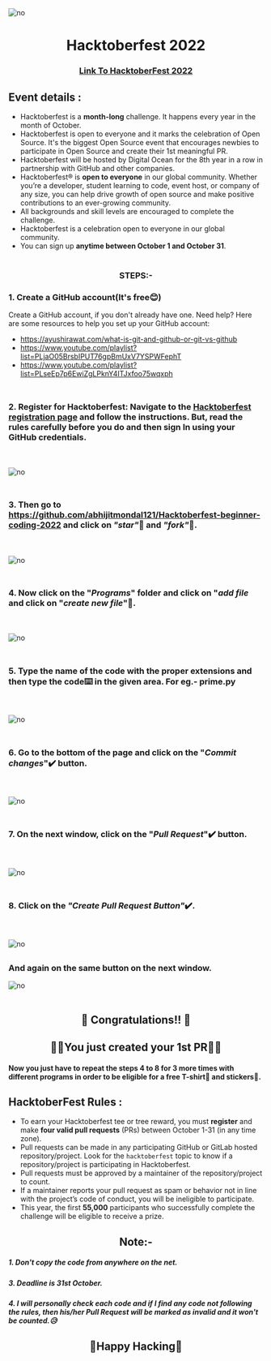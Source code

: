 <img src = "demo/s1.png" alt = "no">

<h1 align="center"> Hacktoberfest 2022 </h1>

<h3 align="center">
    <a href="https://hacktoberfest.com/">
        Link To HacktoberFest 2022
    </a>
</h3>

## Event details :

- Hacktoberfest is a **month-long** challenge. It happens every year in the month of October.
- Hacktoberfest is open to everyone and it marks the celebration of Open Source. It's the biggest Open Source event that encourages newbies to participate in Open Source and create their 1st meaningful PR.
- Hacktoberfest will be hosted by Digital Ocean for the 8th year in a row in partnership with GitHub and other companies.
- Hacktoberfest® is **open to everyone** in our global community. Whether you’re a developer, student learning to code, event host, or company of any size, you can help drive growth of open source and make positive contributions to an ever-growing community.
- All backgrounds and skill levels are encouraged to complete the challenge.
- Hacktoberfest is a celebration open to everyone in our global community.
- You can sign up **anytime between October 1 and October 31**.
<br></br>

### <div align="center">STEPS:-</div>

  ### 1. Create a GitHub account(It's free😊)
  Create a GitHub account, if you don't already have one. Need help? Here are some resources to help you set up your GitHub account:

- https://ayushirawat.com/what-is-git-and-github-or-git-vs-github
- https://www.youtube.com/playlist?list=PLjaO05BrsbIPUT76gpBmUxV7YSPWFephT
- https://www.youtube.com/playlist?list=PLseEp7p6EwiZgLPknY4ITJxfoo75wqxph
<br></br>
##
  ### 2. Register for Hacktoberfest: Navigate to the [Hacktoberfest registration page](https://hacktoberfest.digitalocean.com/register) and follow the instructions. But, read the rules carefully before you do and then sign In using your GitHub credentials.
  <br></br>
  <img src = "demo/s2.png" alt = "no">
<br></br>
##
  ### 3. Then go to https://github.com/abhijitmondal121/Hacktoberfest-beginner-coding-2022 and click on *"star"*🌟 and *"fork"*🍴.
  <br></br>
  <img src = "demo/s3.png" alt = "no">
<br></br>
##
  ### 4. Now click on the "*Programs*" folder  and click on "*add file* and click on "*create new file*"📁.
  <br></br>
  <img src = "demo/s4.png" alt = "no">
<br></br>
##
  ### 5. Type the name of the code with the proper extensions and then type the code⌨️ in the given area. For eg.- prime.py
  <br></br>
  <img src = "demo/s5.png" alt = "no">
<br></br>
##
  ### 6. Go to the bottom of the page and click on the "*Commit changes*"✔️ button.
  <br></br>
  <img src = "demo/s6.png" alt = "no">
<br></br>
##
  ### 7. On the next window, click on the "*Pull Request*"✔️ button.
  
  <br></br>
  <img src = "demo/s7.png" alt = "no">
<br></br>
##
  ### 8. Click on the *"Create Pull Request Button"*✔️.
  <br></br>
  <img src = "demo/s8.png" alt = "no">
  ##
  ### And again on the same button on the next window.
  <img src = "demo/s9.png" alt = "no">
<br></br>



##
## <div align="center"> 🥳 Congratulations!! 🥳 </div>
## <div align="center">🙌🙌You just created your 1st PR🙌🙌</div>

#### Now you just have to repeat the steps 4 to 8 for 3 more times with different programs in order to be eligible for a free T-shirt👕 and stickers🤩.

## HacktoberFest Rules :

- To earn your Hacktoberfest tee or tree reward, you must **register** and make **four valid pull requests** (PRs) between October 1-31 (in any time zone).
- Pull requests can be made in any participating GitHub or GitLab hosted repository/project. Look for the `hacktoberfest` topic to know if a repository/project is participating in Hacktoberfest.
- Pull requests must be approved by a maintainer of the repository/project to count.
- If a maintainer reports your pull request as spam or behavior not in line with the project’s code of conduct, you will be ineligible to participate.
- This year, the first **55,000** participants who successfully complete the challenge will be eligible to receive a prize.

## <div align="center">Note:-</div>

##### 1. Don't copy the code from anywhere on the net.
##### 3. Deadline is 31st October.
##### 4. I will personally check each code and if I find any code not following the rules, then his/her Pull Request will be marked as invalid and it won't be counted.😥


##

## <div align="center">🤞Happy Hacking🤞</div>
